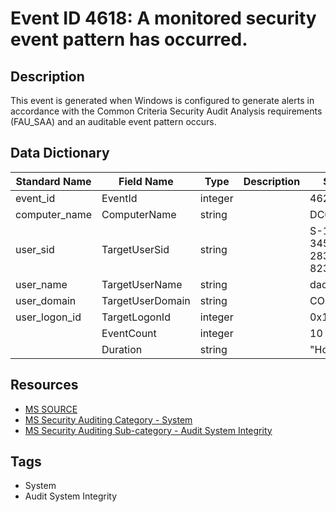 # Event ID 4618: A monitored security event pattern has occurred.

## Description
This event is generated when Windows is configured to generate alerts in accordance with the Common Criteria Security Audit Analysis requirements (FAU_SAA) and an auditable event pattern occurs.

## Data Dictionary
|Standard Name|Field Name|Type|Description|Sample Value|
|---|---|---|---|---|
|event_id|EventId|integer||4624|
|computer_name|ComputerName|string||DC01.contoso.local|
|user_sid|TargetUserSid|string||S-1-5-21-3457937927-2839227994-823803824-1104|
|user_name|TargetUserName|string||dadmin|
|user_domain|TargetUserDomain|string||CONTOSO|
|user_logon_id|TargetLogonId|integer||0x1|
||EventCount|integer||10|
||Duration|string||"Hour"|

## Resources
* [MS SOURCE](https://github.com/MicrosoftDocs/windows-itpro-docs/blob/public/windows/security/threat-protection/auditing/event-4618.md)
* [MS Security Auditing Category - System](https://docs.microsoft.com/en-us/windows/security/threat-protection/auditing/advanced-security-audit-policy-settings#system)
* [MS Security Auditing Sub-category - Audit System Integrity](https://github.com/MicrosoftDocs/windows-itpro-docs/tree/master/windows/security/threat-protection/auditing/audit-system-integrity.md)

## Tags
* System
* Audit System Integrity